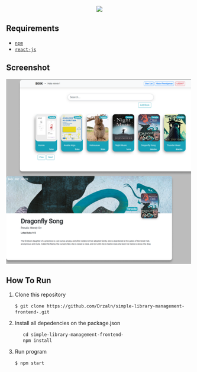 <p align="center">
  <img width="300" src="https://proxy.duckduckgo.com/iu/?u=https%3A%2F%2Fupload.wikimedia.org%2Fwikipedia%2Fcommons%2Fthumb%2Fa%2Fa7%2FReact-icon.svg%2F1200px-React-icon.svg.png&f=1">
</p>

## Requirements
* [`npm`](https://www.npmjs.com/get-npm)
* [`react-js`](https://reactjs.org)

## Screenshot
<img width="500" src="./src/Instagram Post.png">

## How To Run

1. Clone this repository
   ```
   $ git clone https://github.com/Drzaln/simple-library-management-frontend-.git
   ```
2. Install all depedencies on the package.json
   ```
      cd simple-library-management-frontend-
      npm install
   ```
3. Run program
   ```
   $ npm start
   ```